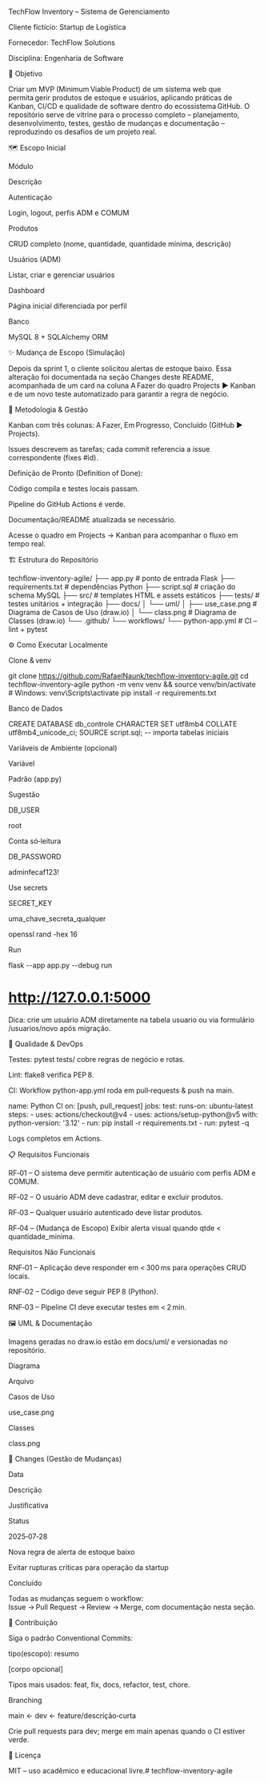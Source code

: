 TechFlow Inventory – Sistema de Gerenciamento



Cliente fictício: Startup de Logística

Fornecedor: TechFlow Solutions

Disciplina: Engenharia de Software 

🎯 Objetivo

Criar um MVP (Minimum Viable Product) de um sistema web que permita gerir produtos de estoque e usuários, aplicando práticas de Kanban, CI/CD e qualidade de software dentro do ecossistema GitHub. O repositório serve de vitrine para o processo completo – planejamento, desenvolvimento, testes, gestão de mudanças e documentação – reproduzindo os desafios de um projeto real.

🗺️ Escopo Inicial

Módulo

Descrição

Autenticação

Login, logout, perfis ADM e COMUM

Produtos

CRUD completo (nome, quantidade, quantidade mínima, descrição)

Usuários (ADM)

Listar, criar e gerenciar usuários

Dashboard

Página inicial diferenciada por perfil

Banco

MySQL 8 + SQLAlchemy ORM

✨ Mudança de Escopo (Simulação)

Depois da sprint 1, o cliente solicitou alertas de estoque baixo. Essa alteração foi documentada na seção Changes deste README, acompanhada de um card na coluna A Fazer do quadro Projects ▶ Kanban e de um novo teste automatizado para garantir a regra de negócio.

🚀 Metodologia & Gestão

Kanban com três colunas: A Fazer, Em Progresso, Concluído (GitHub ▶ Projects).

Issues descrevem as tarefas; cada commit referencia a issue correspondente (fixes #id).

Definição de Pronto (Definition of Done):

Código compila e testes locais passam.

Pipeline do GitHub Actions é verde.

Documentação/README atualizada se necessário.

Acesse o quadro em Projects → Kanban para acompanhar o fluxo em tempo real.

🏗️ Estrutura do Repositório

techflow-inventory-agile/
├── app.py                # ponto de entrada Flask
├── requirements.txt      # dependências Python
├── script.sql            # criação do schema MySQL
├── src/                  # templates HTML e assets estáticos
├── tests/                # testes unitários + integração
├── docs/
│   └── uml/
│       ├── use_case.png  # Diagrama de Casos de Uso (draw.io)
│       └── class.png     # Diagrama de Classes (draw.io)
└── .github/
    └── workflows/
        └── python-app.yml # CI – lint + pytest

⚙️ Como Executar Localmente

Clone & venv

git clone https://github.com/RafaelNaunk/techflow-inventory-agile.git
cd techflow-inventory-agile
python -m venv venv && source venv/bin/activate  # Windows: venv\Scripts\activate
pip install -r requirements.txt

Banco de Dados

CREATE DATABASE db_controle CHARACTER SET utf8mb4 COLLATE utf8mb4_unicode_ci;
SOURCE script.sql;  -- importa tabelas iniciais

Variáveis de Ambiente (opcional)

Variável

Padrão (app.py)

Sugestão

DB_USER

root

Conta só‑leitura

DB_PASSWORD

adminfecaf123!

Use secrets

SECRET_KEY

uma_chave_secreta_qualquer

openssl rand -hex 16

Run

flask --app app.py --debug run
# http://127.0.0.1:5000

Dica: crie um usuário ADM diretamente na tabela usuario ou via formulário /usuarios/novo após migração.

🔬 Qualidade & DevOps

Testes: pytest tests/ cobre regras de negócio e rotas.

Lint: flake8 verifica PEP 8.

CI: Workflow python-app.yml roda em pull‑requests & push na main.

name: Python CI
on: [push, pull_request]
jobs:
  test:
    runs-on: ubuntu-latest
    steps:
      - uses: actions/checkout@v4
      - uses: actions/setup-python@v5
        with:
          python-version: '3.12'
      - run: pip install -r requirements.txt
      - run: pytest -q

Logs completos em Actions.

📋 Requisitos Funcionais

RF‑01 – O sistema deve permitir autenticação de usuário com perfis ADM e COMUM.

RF‑02 – O usuário ADM deve cadastrar, editar e excluir produtos.

RF‑03 – Qualquer usuário autenticado deve listar produtos.

RF‑04 – (Mudança de Escopo) Exibir alerta visual quando qtde < quantidade_minima.

Requisitos Não Funcionais

RNF‑01 – Aplicação deve responder em < 300 ms para operações CRUD locais.

RNF‑02 – Código deve seguir PEP 8 (Python).

RNF‑03 – Pipeline CI deve executar testes em < 2 min.

🖼️ UML & Documentação

Imagens geradas no draw.io estão em docs/uml/ e versionadas no repositório.

Diagrama

Arquivo

Casos de Uso

use_case.png

Classes

class.png

🔄 Changes (Gestão de Mudanças)

Data

Descrição

Justificativa

Status

2025‑07‑28

Nova regra de alerta de estoque baixo

Evitar rupturas críticas para operação da startup

Concluído

Todas as mudanças seguem o workflow: Issue → Pull Request → Review → Merge, com documentação nesta seção.

🤝 Contribuição

Siga o padrão Conventional Commits:

tipo(escopo): resumo

[corpo opcional]

Tipos mais usados: feat, fix, docs, refactor, test, chore.

Branching

main ← dev ← feature/descrição‑curta

Crie pull requests para dev; merge em main apenas quando o CI estiver verde.

📜 Licença

MIT – uso acadêmico e educacional livre.# techflow-inventory-agile
